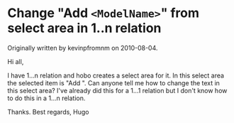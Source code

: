 # Change "Add `<ModelName>`" from select area in 1..n relation

Originally written by kevinpfromnm on 2010-08-04.

Hi all,

I have 1...n relation and hobo creates a select area for it. In this
select area the selected item is "Add <ModelName>".
Can anyone tell me how to change the text in this select area?
I've already did this for a 1...1 relation but I don't know how to do
this in a 1...n relation.

Thanks.
Best regards,
Hugo 